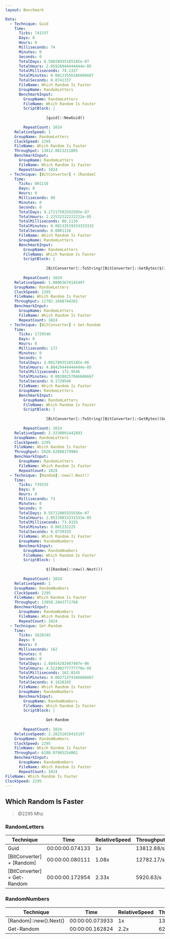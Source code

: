 ```yaml
---
layout: Benchmark

Data: 
  - Technique: Guid
    Time: 
      Ticks: 741337
      Days: 0
      Hours: 0
      Milliseconds: 74
      Minutes: 0
      Seconds: 0
      TotalDays: 8.58028935185185e-07
      TotalHours: 2.05926944444444e-05
      TotalMilliseconds: 74.1337
      TotalMinutes: 0.00123556166666667
      TotalSeconds: 0.0741337
      FileName: Which Random Is Faster
      GroupName: RandomLetters
      BenchmarkInput: 
        GroupName: RandomLetters
        FileName: Which Random Is Faster
        ScriptBlock: |
          
                  [guid]::NewGuid()
              
        RepeatCount: 1024
    RelativeSpeed: 1
    GroupName: RandomLetters
    ClockSpeed: 2295
    FileName: Which Random Is Faster
    Throughput: 13812.8813211805
    BenchmarkInput: 
      GroupName: RandomLetters
      FileName: Which Random Is Faster
      RepeatCount: 1024
  - Technique: [BitConverter] + [Random]
    Time: 
      Ticks: 801116
      Days: 0
      Hours: 0
      Milliseconds: 80
      Minutes: 0
      Seconds: 0
      TotalDays: 9.27217592592593e-07
      TotalHours: 2.22532222222222e-05
      TotalMilliseconds: 80.1116
      TotalMinutes: 0.00133519333333333
      TotalSeconds: 0.0801116
      FileName: Which Random Is Faster
      GroupName: RandomLetters
      BenchmarkInput: 
        GroupName: RandomLetters
        FileName: Which Random Is Faster
        ScriptBlock: |
          
                  [BitConverter]::ToString([BitConverter]::GetBytes($([Random]::new().next())))
              
        RepeatCount: 1024
    RelativeSpeed: 1.08063674145497
    GroupName: RandomLetters
    ClockSpeed: 2295
    FileName: Which Random Is Faster
    Throughput: 12782.1688744202
    BenchmarkInput: 
      GroupName: RandomLetters
      FileName: Which Random Is Faster
      RepeatCount: 1024
  - Technique: [BitConverter] + Get-Random
    Time: 
      Ticks: 1729546
      Days: 0
      Hours: 0
      Milliseconds: 172
      Minutes: 0
      Seconds: 0
      TotalDays: 2.00178935185185e-06
      TotalHours: 4.80429444444444e-05
      TotalMilliseconds: 172.9546
      TotalMinutes: 0.00288257666666667
      TotalSeconds: 0.1729546
      FileName: Which Random Is Faster
      GroupName: RandomLetters
      BenchmarkInput: 
        GroupName: RandomLetters
        FileName: Which Random Is Faster
        ScriptBlock: |
          
                  [BitConverter]::ToString([BitConverter]::GetBytes((Get-Random)))
              
        RepeatCount: 1024
    RelativeSpeed: 2.3330091442893
    GroupName: RandomLetters
    ClockSpeed: 2295
    FileName: Which Random Is Faster
    Throughput: 5920.62888179904
    BenchmarkInput: 
      GroupName: RandomLetters
      FileName: Which Random Is Faster
      RepeatCount: 1024
  - Technique: [Random]::new().Next()
    Time: 
      Ticks: 739335
      Days: 0
      Hours: 0
      Milliseconds: 73
      Minutes: 0
      Seconds: 0
      TotalDays: 8.55711805555556e-07
      TotalHours: 2.05370833333333e-05
      TotalMilliseconds: 73.9335
      TotalMinutes: 0.001232225
      TotalSeconds: 0.0739335
      FileName: Which Random Is Faster
      GroupName: RandomNumbers
      BenchmarkInput: 
        GroupName: RandomNumbers
        FileName: Which Random Is Faster
        ScriptBlock: |
          
                  $([Random]::new().Next())
              
        RepeatCount: 1024
    RelativeSpeed: 1
    GroupName: RandomNumbers
    ClockSpeed: 2295
    FileName: Which Random Is Faster
    Throughput: 13850.2843771768
    BenchmarkInput: 
      GroupName: RandomNumbers
      FileName: Which Random Is Faster
      RepeatCount: 1024
  - Technique: Get-Random
    Time: 
      Ticks: 1628245
      Days: 0
      Hours: 0
      Milliseconds: 162
      Minutes: 0
      Seconds: 0
      TotalDays: 1.88454282407407e-06
      TotalHours: 4.52290277777778e-05
      TotalMilliseconds: 162.8245
      TotalMinutes: 0.00271374166666667
      TotalSeconds: 0.1628245
      FileName: Which Random Is Faster
      GroupName: RandomNumbers
      BenchmarkInput: 
        GroupName: RandomNumbers
        FileName: Which Random Is Faster
        ScriptBlock: |
          
                  Get-Random
              
        RepeatCount: 1024
    RelativeSpeed: 2.20231018415197
    GroupName: RandomNumbers
    ClockSpeed: 2295
    FileName: Which Random Is Faster
    Throughput: 6288.97985254062
    BenchmarkInput: 
      GroupName: RandomNumbers
      FileName: Which Random Is Faster
      RepeatCount: 1024
FileName: Which Random Is Faster
ClockSpeed: 2295
---
```

Which Random Is Faster
----------------------
> @2295 Mhz


### RandomLetters


|Technique                  |Time           |RelativeSpeed|Throughput|
|---------------------------|---------------|-------------|----------|
|Guid                       |00:00:00.074133|1x           |13812.88/s|
|[BitConverter] + [Random]  |00:00:00.080111|1.08x        |12782.17/s|
|[BitConverter] + Get-Random|00:00:00.172954|2.33x        |5920.63/s |


### RandomNumbers


|Technique             |Time           |RelativeSpeed|Throughput|
|----------------------|---------------|-------------|----------|
|[Random]::new().Next()|00:00:00.073933|1x           |13850.28/s|
|Get-Random            |00:00:00.162824|2.2x         |6288.98/s |
